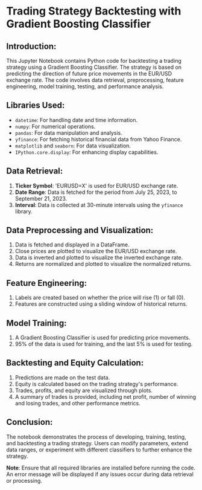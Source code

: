 # Trading Strategy Backtesting with Gradient Boosting Classifier

## Introduction:
This Jupyter Notebook contains Python code for backtesting a trading strategy using a Gradient Boosting Classifier. The strategy is based on predicting the direction of future price movements in the EUR/USD exchange rate. The code involves data retrieval, preprocessing, feature engineering, model training, testing, and performance analysis.

## Libraries Used:
- `datetime`: For handling date and time information.
- `numpy`: For numerical operations.
- `pandas`: For data manipulation and analysis.
- `yfinance`: For fetching historical financial data from Yahoo Finance.
- `matplotlib` and `seaborn`: For data visualization.
- `IPython.core.display`: For enhancing display capabilities.

## Data Retrieval:
1. **Ticker Symbol**: 'EURUSD=X' is used for EUR/USD exchange rate.
2. **Date Range**: Data is fetched for the period from July 25, 2023, to September 21, 2023.
3. **Interval**: Data is collected at 30-minute intervals using the `yfinance` library.

## Data Preprocessing and Visualization:
1. Data is fetched and displayed in a DataFrame.
2. Close prices are plotted to visualize the EUR/USD exchange rate.
3. Data is inverted and plotted to visualize the inverted exchange rate.
4. Returns are normalized and plotted to visualize the normalized returns.

## Feature Engineering:
1. Labels are created based on whether the price will rise (1) or fall (0).
2. Features are constructed using a sliding window of historical returns.

## Model Training:
1. A Gradient Boosting Classifier is used for predicting price movements.
2. 95% of the data is used for training, and the last 5% is used for testing.

## Backtesting and Equity Calculation:
1. Predictions are made on the test data.
2. Equity is calculated based on the trading strategy's performance.
3. Trades, profits, and equity are visualized through plots.
4. A summary of trades is provided, including net profit, number of winning and losing trades, and other performance metrics.

## Conclusion:
The notebook demonstrates the process of developing, training, testing, and backtesting a trading strategy. Users can modify parameters, extend data ranges, or experiment with different classifiers to further enhance the strategy.

**Note**: Ensure that all required libraries are installed before running the code. An error message will be displayed if any issues occur during data retrieval or processing.